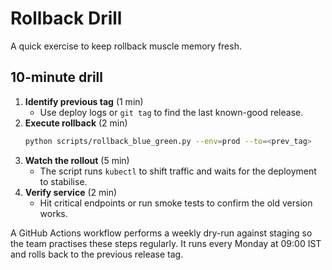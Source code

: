 # Rollback Drill

A quick exercise to keep rollback muscle memory fresh.

## 10-minute drill

1. **Identify previous tag** (1 min)
   - Use deploy logs or `git tag` to find the last known-good release.
2. **Execute rollback** (2 min)
   ```bash
   python scripts/rollback_blue_green.py --env=prod --to=<prev_tag>
   ```
3. **Watch the rollout** (5 min)
   - The script runs `kubectl` to shift traffic and waits for the deployment to stabilise.
4. **Verify service** (2 min)
   - Hit critical endpoints or run smoke tests to confirm the old version works.

A GitHub Actions workflow performs a weekly dry-run against staging so the team
practises these steps regularly. It runs every Monday at 09:00 IST and rolls back
to the previous release tag.
